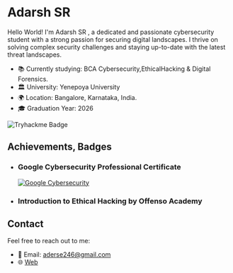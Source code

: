 # Adarsh SR

Hello World! I'm Adarsh SR , a dedicated and passionate cybersecurity student with a strong passion for securing digital landscapes. 
I thrive on solving complex security challenges and staying up-to-date with the latest threat landscapes.

- 📚 Currently studying: BCA Cybersecurity,EthicalHacking & Digital Forensics.
- 🏛️ University: Yenepoya University
- 🌍 Location: Bangalore, Karnataka, India.
- 🎓 Graduation Year: 2026

![Tryhackme Badge](https://tryhackme-badges.s3.amazonaws.com/AdarshSR.png?0)

## Achievements, Badges

<!--START_SECTION:badges-->
- ### Google Cybersecurity Professional Certificate
    [![Google Cybersecurity](https://images.credly.com/size/120x120/images/0bf0f2da-a699-4c82-82e2-56dcf1f2e1c7/image.png)](https://www.credly.com/badges/a94478f7-c91c-47b6-8756-ed7e1b77baf8/public_url "Google Cybersecurity professional Certificate")

- ### Introduction to Ethical Hacking by Offenso Academy
<!--END_SECTION:badges-->

## Contact

Feel free to reach out to me:

- 📧 Email: aderse246@gmail.com
- 🌐 [Web](https://adarshsr.carrd.co/)

